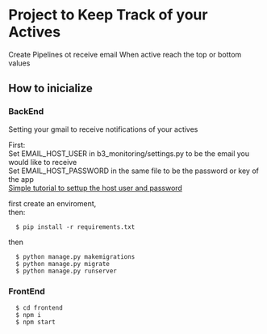# Project to Keep Track of your Actives
Create Pipelines ot receive email When active reach the top or bottom values

## How to inicialize

### BackEnd
Setting your gmail to receive notifications of your actives

First: <br/>
  Set EMAIL_HOST_USER in b3_monitoring/settings.py to be the email you would like to receive <br/>
  Set EMAIL_HOST_PASSWORD in the same file to be the password or key of the app <br/>
  [Simple tutorial to settup the host user and password](https://dev.to/abderrahmanemustapha/how-to-send-email-with-django-and-gmail-in-production-the-right-way-24ab)

first create an enviroment, <br/>
then:
```
  $ pip install -r requirements.txt
```
then
```
  $ python manage.py makemigrations
  $ python manage.py migrate
  $ python manage.py runserver
```

### FrontEnd

```
  $ cd frontend
  $ npm i
  $ npm start
```
